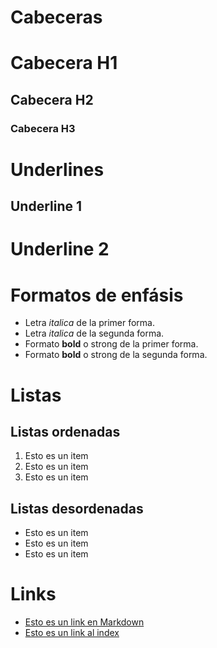 # Cabeceras
# Cabecera H1
## Cabecera H2
### Cabecera H3


# Underlines
Underline 1
------------

Underline 2
============

# Formatos de enfásis
- Letra *italica* de la primer forma.
- Letra _italica_ de la segunda forma.
- Formato **bold** o strong de la primer forma.
- Formato __bold__ o strong de la segunda forma.

# Listas
## Listas ordenadas
1. Esto es un item
2. Esto es un item
3. Esto es un item

## Listas desordenadas
- Esto es un item
- Esto es un item
- Esto es un item

# Links
- [Esto es un link en Markdown](http://google.com)
- [Esto es un link al index](index.html)